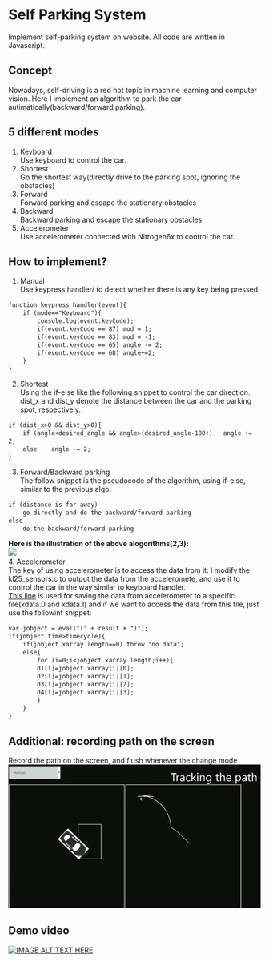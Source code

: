 # Self Parking System
Implement self-parking system on website. All code are written in Javascript.
## Concept
Nowadays, self-driving is a red hot topic in machine learning and computer vision. Here I implement an algorithm to park the car autimatically(backward/forward parking).

## 5 different modes
1. Keyboard   
    Use keyboard to control the car.
2. Shortest   
    Go the shortest way(directly drive to the parking spot, ignoring the obstacles)
3. Forward   
    Forward parking and escape the stationary obstacles
4. Backward   
    Backward parking and escape the stationary obstacles
5. Accelerometer   
    Use accelerometer connected with Nitrogen6x to control the car.

## How to implement?
1. Manual   
Use keypress handler/ to detect whether there is any key being pressed.
```
function keypress_handler(event){
    if (mode=="Keyboard"){
        console.log(event.keyCode);
        if(event.keyCode == 87) mod = 1;
        if(event.keyCode == 83) mod = -1;
        if(event.keyCode == 65) angle -= 2;
        if(event.keyCode == 68) angle+=2;
    }
}
```
2. Shortest   
Using the if-else like the following snippet to control the car direction. dist_x and dist_y denote the distance between the car and the parking spot, respectively.
```
if (dist_x>0 && dist_y>0){
    if (angle<desired_angle && angle>(desired_angle-180))   angle += 2;
    else    angle -= 2;
}
```
3. Forward/Backward parking   
The follow snippet is the pseudocode of the algorithm, using if-else, similar to the previous algo.
```
if (distance is far away)
    go directly and do the backward/forward parking
else
    do the backward/forward parking
```
**Here is the illustration of the above alogorithms(2,3):**   
![](https://github.com/andrewliao11/ee240500/blob/master/illustration.png?raw=true)   
4. Accelerometer   
The key of using accelerometer is to access the data from it. I modify the kl25_sensors.c to output the data from the acceleromete, and use it to control the car in the way similar to keyboard handler.   
[This line](https://github.com/andrewliao11/Self-Parking-System/blob/master/kl25_sensors.c#L122) is used for saving the data from accelerometer to a specific file(xdata.0  and xdata.1) and if we want to access the data from this file, just use the followinf snippet:
```
var jobject = eval("(" + result + ")");
if(jobject.time>timecycle){
    if(jobject.xarray.length==0) throw "no data";
	else{
	    for (i=0;i<jobject.xarray.length;i++){
		d1[i]=jobject.xarray[i][0];
		d2[i]=jobject.xarray[i][1];
		d3[i]=jobject.xarray[i][2];
		d4[i]=jobject.xarray[i][3];
	    }
    }
}
```   

## Additional: recording path on the screen 
Record the path on the screen, and flush whenever the change mode
![](https://github.com/andrewliao11/ee240500/blob/master/record_path.png?raw=true)
## Demo video
[![IMAGE ALT TEXT HERE](http://img.youtube.com/vi/_JEWey38MZ0/0.jpg)](https://www.youtube.com/watch?v=_JEWey38MZ0)
